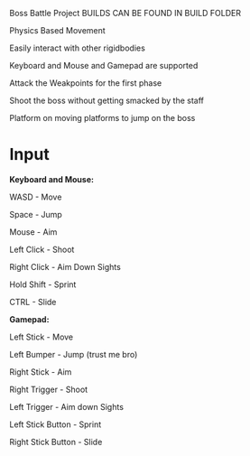 Boss Battle Project
BUILDS CAN BE FOUND IN BUILD FOLDER


Physics Based Movement

Easily interact with other rigidbodies

Keyboard and Mouse and Gamepad are supported

Attack the Weakpoints for the first phase

Shoot the boss without getting smacked by the staff

Platform on moving platforms to jump on the boss

# Input

**Keyboard and Mouse:**

WASD - Move

Space - Jump

Mouse - Aim

Left Click - Shoot

Right Click - Aim Down Sights

Hold Shift - Sprint

CTRL - Slide

**Gamepad:**

Left Stick - Move

Left Bumper - Jump (trust me bro)

Right Stick - Aim

Right Trigger - Shoot

Left Trigger - Aim down Sights

Left Stick Button - Sprint

Right Stick Button - Slide
